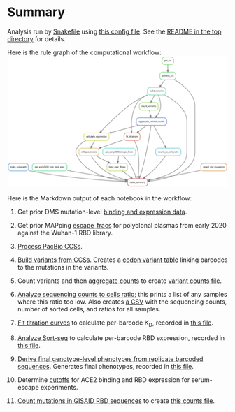 # Summary

Analysis run by [Snakefile](../../Snakefile)
using [this config file](../../config.yaml).
See the [README in the top directory](../../README.md)
for details.

Here is the rule graph of the computational workflow:
![rulegraph.svg](rulegraph.svg)

Here is the Markdown output of each notebook in the workflow:
1. Get prior DMS mutation-level [binding and expression data](../prior_DMS_data/early2020_mutant_ACE2binding_expression.csv).

2. Get prior MAPping [escape_fracs](../prior_DMS_data/early2020_escape_fracs.csv) for polyclonal plasmas from early 2020 against the Wuhan-1 RBD library.

2. [Process PacBio CCSs](process_ccs.md).

3. [Build variants from CCSs](build_variants.md).
   Creates a [codon variant table](../variants/codon_variant_table.csv)
   linking barcodes to the mutations in the variants.

4. Count variants and then
    [aggregate counts](aggregate_variant_counts.md) 
    to create [variant counts file](../counts/variant_counts.csv.gz).

5. [Analyze sequencing counts to cells ratio](counts_to_cells_ratio.md);
   this prints a list of any samples where this ratio too low. Also
   creates [a CSV](../counts/counts_to_cells_csv.csv) with the
   sequencing counts, number of sorted cells, and ratios for
   all samples.

6. [Fit titration curves](compute_binding_Kd.md) to calculate per-barcode K<sub>D</sub>, recorded in [this file](../binding_Kd/bc_binding.csv).

7. [Analyze Sort-seq](compute_expression_meanF.md) to calculate per-barcode RBD expression, recorded in [this file](../expression_meanF/bc_expression.csv).

8. [Derive final genotype-level phenotypes from replicate barcoded sequences](collapse_scores.md).
   Generates final phenotypes, recorded in [this file](../final_variant_scores/final_variant_scores.csv).

9. Determine [cutoffs](bind_expr_filters.md) for ACE2 binding and RBD expression for serum-escape experiments. 

10. [Count mutations in GISAID RBD sequences](gisaid_rbd_mutations.md)
    to create [this counts file](../GISAID_mutations/mutation_counts.csv).